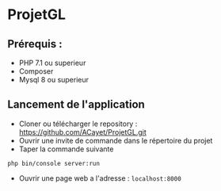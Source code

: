 # ProjetGL

## Prérequis :

* PHP 7.1 ou superieur
* Composer
* Mysql 8 ou superieur

## Lancement de l'application

* Cloner ou télécharger le repository : https://github.com/ACayet/ProjetGL.git
* Ouvrir une invite de commande dans le répertoire du projet
* Taper la commande suivante
```
php bin/console server:run
```
* Ouvrir une page web a l'adresse : `localhost:8000`
    
